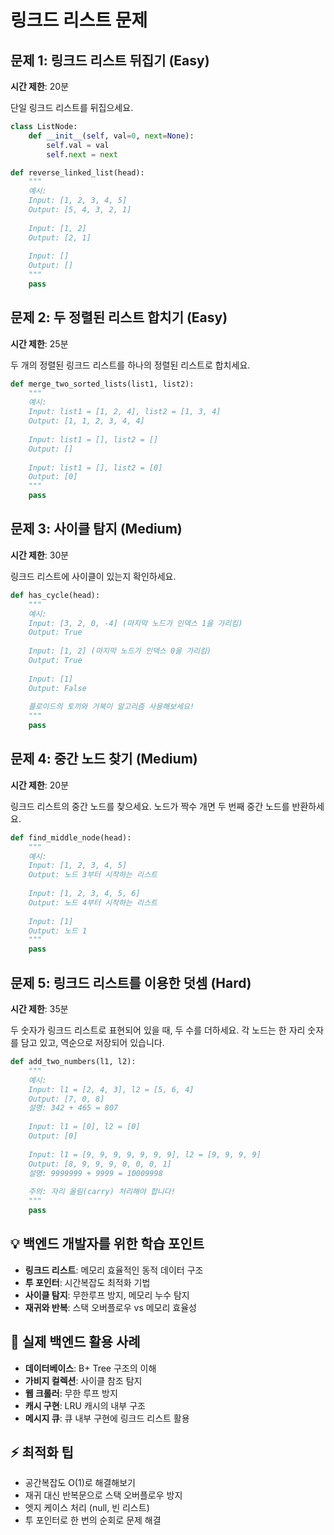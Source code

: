 # 링크드 리스트 문제

## 문제 1: 링크드 리스트 뒤집기 (Easy)
**시간 제한**: 20분

단일 링크드 리스트를 뒤집으세요.

```python
class ListNode:
    def __init__(self, val=0, next=None):
        self.val = val
        self.next = next

def reverse_linked_list(head):
    """
    예시:
    Input: [1, 2, 3, 4, 5]
    Output: [5, 4, 3, 2, 1]
    
    Input: [1, 2]
    Output: [2, 1]
    
    Input: []
    Output: []
    """
    pass
```

## 문제 2: 두 정렬된 리스트 합치기 (Easy)
**시간 제한**: 25분

두 개의 정렬된 링크드 리스트를 하나의 정렬된 리스트로 합치세요.

```python
def merge_two_sorted_lists(list1, list2):
    """
    예시:
    Input: list1 = [1, 2, 4], list2 = [1, 3, 4]
    Output: [1, 1, 2, 3, 4, 4]
    
    Input: list1 = [], list2 = []
    Output: []
    
    Input: list1 = [], list2 = [0]
    Output: [0]
    """
    pass
```

## 문제 3: 사이클 탐지 (Medium)
**시간 제한**: 30분

링크드 리스트에 사이클이 있는지 확인하세요.

```python
def has_cycle(head):
    """
    예시:
    Input: [3, 2, 0, -4] (마지막 노드가 인덱스 1을 가리킴)
    Output: True
    
    Input: [1, 2] (마지막 노드가 인덱스 0을 가리킴)
    Output: True
    
    Input: [1]
    Output: False
    
    플로이드의 토끼와 거북이 알고리즘 사용해보세요!
    """
    pass
```

## 문제 4: 중간 노드 찾기 (Medium)
**시간 제한**: 20분

링크드 리스트의 중간 노드를 찾으세요. 노드가 짝수 개면 두 번째 중간 노드를 반환하세요.

```python
def find_middle_node(head):
    """
    예시:
    Input: [1, 2, 3, 4, 5]
    Output: 노드 3부터 시작하는 리스트
    
    Input: [1, 2, 3, 4, 5, 6]
    Output: 노드 4부터 시작하는 리스트
    
    Input: [1]
    Output: 노드 1
    """
    pass
```

## 문제 5: 링크드 리스트를 이용한 덧셈 (Hard)
**시간 제한**: 35분

두 숫자가 링크드 리스트로 표현되어 있을 때, 두 수를 더하세요. 각 노드는 한 자리 숫자를 담고 있고, 역순으로 저장되어 있습니다.

```python
def add_two_numbers(l1, l2):
    """
    예시:
    Input: l1 = [2, 4, 3], l2 = [5, 6, 4]
    Output: [7, 0, 8]
    설명: 342 + 465 = 807
    
    Input: l1 = [0], l2 = [0]
    Output: [0]
    
    Input: l1 = [9, 9, 9, 9, 9, 9, 9], l2 = [9, 9, 9, 9]
    Output: [8, 9, 9, 9, 0, 0, 0, 1]
    설명: 9999999 + 9999 = 10009998
    
    주의: 자리 올림(carry) 처리해야 합니다!
    """
    pass
```

## 💡 백엔드 개발자를 위한 학습 포인트
- **링크드 리스트**: 메모리 효율적인 동적 데이터 구조
- **투 포인터**: 시간복잡도 최적화 기법
- **사이클 탐지**: 무한루프 방지, 메모리 누수 탐지
- **재귀와 반복**: 스택 오버플로우 vs 메모리 효율성

## 🔧 실제 백엔드 활용 사례
- **데이터베이스**: B+ Tree 구조의 이해
- **가비지 컬렉션**: 사이클 참조 탐지
- **웹 크롤러**: 무한 루프 방지
- **캐시 구현**: LRU 캐시의 내부 구조
- **메시지 큐**: 큐 내부 구현에 링크드 리스트 활용

## ⚡ 최적화 팁
- 공간복잡도 O(1)로 해결해보기
- 재귀 대신 반복문으로 스택 오버플로우 방지
- 엣지 케이스 처리 (null, 빈 리스트)
- 투 포인터로 한 번의 순회로 문제 해결